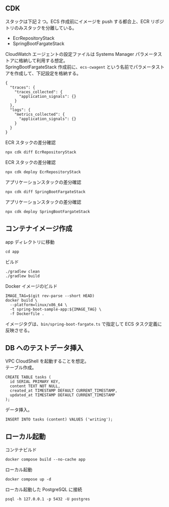 ## CDK

スタックは下記 2 つ。ECS 作成前にイメージを push する都合上、ECR リポジトリのみスタックを分離している。

- EcrRepositoryStack
- SpringBootFargateStack

CloudWatch エージェントの設定ファイルは Systems Manager パラメータストアに格納して利用する想定。  
SpringBootFargateStack 作成前に、`ecs-cwagent` という名前でパラメータストアを作成して、下記設定を格納する。

```
{
  "traces": {
    "traces_collected": {
      "application_signals": {}
    }
  },
  "logs": {
    "metrics_collected": {
      "application_signals": {}
    }
  }
}
```

ECR スタックの差分確認

```
npx cdk diff EcrRepositoryStack
```

ECR スタックの差分確認

```
npx cdk deploy EcrRepositoryStack
```

アプリケーションスタックの差分確認

```
npx cdk diff SpringBootFargateStack
```

アプリケーションスタックの差分確認

```
npx cdk deploy SpringBootFargateStack
```

## コンテナイメージ作成

app ディレクトリに移動

```
cd app
```

ビルド

```
./gradlew clean
./gradlew build
```

Docker イメージのビルド

```
IMAGE_TAG=$(git rev-parse --short HEAD)
docker build \
  --platform=linux/x86_64 \
  -t spring-boot-sample-app:${IMAGE_TAG} \
  -f Dockerfile .
```

イメージタグは、`bin/spring-boot-fargate.ts` で指定して ECS タスク定義に反映させる。

## DB へのテストデータ挿入

VPC CloudShell を起動することを想定。  
テーブル作成。

```
CREATE TABLE tasks (
  id SERIAL PRIMARY KEY,
  content TEXT NOT NULL,
  created_at TIMESTAMP DEFAULT CURRENT_TIMESTAMP,
  updated_at TIMESTAMP DEFAULT CURRENT_TIMESTAMP
);
```

データ挿入。

```
INSERT INTO tasks (content) VALUES ('writing');
```

## ローカル起動

コンテナビルド

```
docker compose build --no-cache app
```

ローカル起動

```
docker compose up -d
```

ローカル起動した PostgreSQL に接続

```
psql -h 127.0.0.1 -p 5432 -U postgres
```
